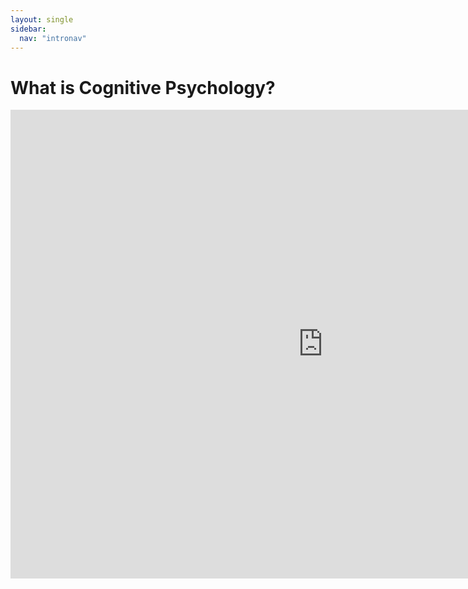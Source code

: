 ```yaml
---
layout: single
sidebar:
  nav: "intronav"
---
```

# What is Cognitive Psychology?

<embed src="https://www.simplypsychology.org/simplypsychology.org-Cognitive-Psychology.pdf" width="1000" height="750" 
 type="application/pdf">





